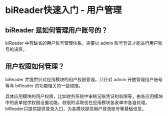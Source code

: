 # biReader快速入门 - 用户管理

## biReader 是如何管理用户账号的？

biReader 中有缺省的用户账号管理体系，需要以 admin 账号登录才能进行用户账号的设置。

## 用户权限如何管理？

biReader 并提供针对应用模块的用户权限管理，只针对 admin 开放管理用户账号等与 biReader 的功能相关的一些权限。

具体应用模块的用户权限，比如财务系统中审核记账凭证的权限等，由各应用模块中的表单提供权限设置功能，权限的读取也在应用模块各表单中各自处理。biReader只提供提供登录入口，为各模块提供用户登录账号等基础信息。

